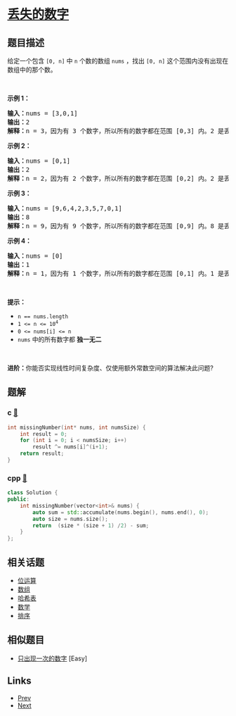 
# [丢失的数字](https://leetcode-cn.com/problems/missing-number)

## 题目描述

<p>给定一个包含 <code>[0, n]</code>&nbsp;中&nbsp;<code>n</code>&nbsp;个数的数组 <code>nums</code> ，找出 <code>[0, n]</code> 这个范围内没有出现在数组中的那个数。</p>

<ul>
</ul>

<p>&nbsp;</p>

<p><strong>示例 1：</strong></p>

<pre>
<strong>输入：</strong>nums = [3,0,1]
<strong>输出：</strong>2
<b>解释：</b>n = 3，因为有 3 个数字，所以所有的数字都在范围 [0,3] 内。2 是丢失的数字，因为它没有出现在 nums 中。</pre>

<p><strong>示例 2：</strong></p>

<pre>
<strong>输入：</strong>nums = [0,1]
<strong>输出：</strong>2
<b>解释：</b>n = 2，因为有 2 个数字，所以所有的数字都在范围 [0,2] 内。2 是丢失的数字，因为它没有出现在 nums 中。</pre>

<p><strong>示例 3：</strong></p>

<pre>
<strong>输入：</strong>nums = [9,6,4,2,3,5,7,0,1]
<strong>输出：</strong>8
<b>解释：</b>n = 9，因为有 9 个数字，所以所有的数字都在范围 [0,9] 内。8 是丢失的数字，因为它没有出现在 nums 中。</pre>

<p><strong>示例 4：</strong></p>

<pre>
<strong>输入：</strong>nums = [0]
<strong>输出：</strong>1
<b>解释：</b>n = 1，因为有 1 个数字，所以所有的数字都在范围 [0,1] 内。1 是丢失的数字，因为它没有出现在 nums 中。</pre>

<p>&nbsp;</p>

<p><strong>提示：</strong></p>

<ul>
	<li><code>n == nums.length</code></li>
	<li><code>1 &lt;= n &lt;= 10<sup>4</sup></code></li>
	<li><code>0 &lt;= nums[i] &lt;= n</code></li>
	<li><code>nums</code> 中的所有数字都 <strong>独一无二</strong></li>
</ul>

<p>&nbsp;</p>

<p><strong>进阶：</strong>你能否实现线性时间复杂度、仅使用额外常数空间的算法解决此问题?</p>


## 题解

### c [🔗](missing-number.c) 
```c
int missingNumber(int* nums, int numsSize) {
    int result = 0;
    for (int i = 0; i < numsSize; i++)
        result ^= nums[i]^(i+1);
    return result;
}
```
### cpp [🔗](missing-number.cpp) 
```cpp
class Solution {
public:
    int missingNumber(vector<int>& nums) {
        auto sum = std::accumulate(nums.begin(), nums.end(), 0);
        auto size = nums.size();
        return  (size * (size + 1) /2) - sum;
    }
};
```


## 相关话题

- [位运算](https://leetcode-cn.com/tag/bit-manipulation) 
- [数组](https://leetcode-cn.com/tag/array) 
- [哈希表](https://leetcode-cn.com/tag/hash-table) 
- [数学](https://leetcode-cn.com/tag/math) 
- [排序](https://leetcode-cn.com/tag/sorting) 


## 相似题目

- [只出现一次的数字](../single-number/README.md)  [Easy] 


## Links

- [Prev](../palindrome-permutation/README.md) 
- [Next](../closest-binary-search-tree-value/README.md) 

